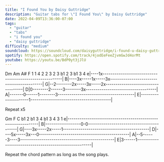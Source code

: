 ```yaml
---
title: "I Found You by Daisy Guttridge"
description: "Guitar tabs for \"I Found You\" by Daisy Guttridge"
date: 2022-04-09T13:36:00-07:00
tags:
  - "guitar"
  - "tabs"
  - "i found you"
  - "daisy guttridge"
difficulty: "medium"
soundcloud: https://soundcloud.com/daisyguttridge/i-found-u-daisy-guttridge
spotify: https://open.spotify.com/track/4jodEeFeeZjvmGwJd4orMt
youtube: https://youtu.be/BdP0yt3jJlU
---
```


  Dm     Am     A#     F
      1      1      4      2
    2 3    2 3 b1 2 3 b1 3 4
e|----1x---------------------------------------------------------|
B|----3x-----1x-----3x-------------------------------------------|
G|--2--------2x-----3x-----2x------------------------------------|
D|0--------2------3--------3x------------------------------------|
A|-------0------1--------3---------------------------------------|
E|---------------------1-----------------------------------------|

Repeat x5

 Gm      F      C
     b1      2
 b1 3 4 b1 3 4  3   1
e|---------------------------------------------------------------|
B|------------------0-0------------------------------------------|
G|----3x-----2x-----1--------------------------------------------|
D|----5x-----3x---0----------------------------------------------|
A|--5------3----3------------------------------------------------|
E|3------1-------------------------------------------------------|

Repeat the chord pattern as long as the song plays.
